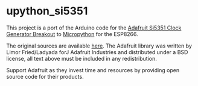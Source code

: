 # upython_si5351

This project is a port of the Arduino code for the [Adafruit Si5351 Clock Generator Breakout](https://learn.adafruit.com/adafruit-si5351-clock-generator-breakout/overview "Adafruit Si5351 Clock Generator Breakout") to [Micropython](http://docs.micropython.org/en/latest/esp8266/esp8266/quickref.html "micropython") for the ESP8266. 

The original sources are available [here](https://github.com/adafruit/Adafruit_Si5351_Library). The Adafruit library was written by Limor Fried/Ladyada forJ Adafruit Industries and distributed under a BSD license, all text above must be included in any redistribution.

Support Adafruit as they invest time and resources by providing open source code for their products.


